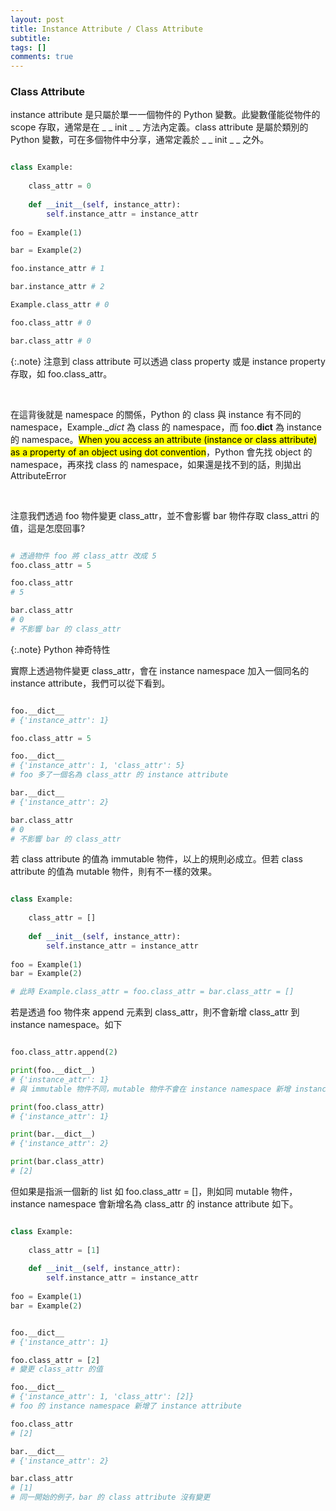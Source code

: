 ```yaml
---
layout: post
title: Instance Attribute / Class Attribute
subtitle: 
tags: []
comments: true
---
```


### Class Attribute

instance attribute 是只屬於單一一個物件的 Python 變數。此變數僅能從物件的 scope 存取，通常是在 _ _ init _ _ 方法內定義。class attribute 是屬於類別的 Python 變數，可在多個物件中分享，通常定義於 _ _ init _ _ 之外。

```python

class Example:
    
    class_attr = 0
        
    def __init__(self, instance_attr):
        self.instance_attr = instance_attr
        
foo = Example(1)

bar = Example(2)

foo.instance_attr # 1

bar.instance_attr # 2

Example.class_attr # 0

foo.class_attr # 0

bar.class_attr # 0

```
{:.note}
注意到 class attribute 可以透過 class property 或是 instance property 存取，如 foo.class_attr。

<br/>

在這背後就是 namespace 的關係，Python 的 class 與 instance 有不同的 namespace，Example.__dict_ 為 class 的 namespace，而 foo.__dict__ 為 instance 的 namespace。<mark>When you access an attribute (instance or class attribute) as a property of an object using dot convention</mark>，Python 會先找 object 的 namespace，再來找 class 的 namespace，如果還是找不到的話，則拋出 AttributeError

<br/>

注意我們透過 foo 物件變更 class_attr，並不會影響 bar 物件存取 class_attri 的值，這是怎麼回事? 

```python

# 透過物件 foo 將 class_attr 改成 5
foo.class_attr = 5

foo.class_attr
# 5

bar.class_attr 
# 0
# 不影響 bar 的 class_attr

```

{:.note}
Python 神奇特性

實際上透過物件變更 class_attr，會在 instance namespace 加入一個同名的 instance attribute，我們可以從下看到。

```python

foo.__dict__
# {'instance_attr': 1}

foo.class_attr = 5

foo.__dict__
# {'instance_attr': 1, 'class_attr': 5}
# foo 多了一個名為 class_attr 的 instance attribute

bar.__dict__
# {'instance_attr': 2}

bar.class_attr 
# 0
# 不影響 bar 的 class_attr

```

若 class attribute 的值為 immutable 物件，以上的規則必成立。但若 class attribute 的值為 mutable 物件，則有不一樣的效果。

```python

class Example:
    
    class_attr = []
        
    def __init__(self, instance_attr):
        self.instance_attr = instance_attr
        
foo = Example(1)
bar = Example(2)

# 此時 Example.class_attr = foo.class_attr = bar.class_attr = []

```

若是透過 foo 物件來 append 元素到 class_attr，則不會新增 class_attr 到 instance namespace。如下

```python

foo.class_attr.append(2)

print(foo.__dict__)
# {'instance_attr': 1}
# 與 immutable 物件不同，mutable 物件不會在 instance namespace 新增 instance attribute

print(foo.class_attr)
# {'instance_attr': 1} 

print(bar.__dict__)
# {'instance_attr': 2}

print(bar.class_attr)
# [2]

```

但如果是指派一個新的 list 如 foo.class_attr = []，則如同 mutable 物件，instance namespace 會新增名為 class_attr 的 instance attribute 如下。

```python

class Example:
    
    class_attr = [1]
        
    def __init__(self, instance_attr):
        self.instance_attr = instance_attr
        
foo = Example(1)
bar = Example(2)


foo.__dict__
# {'instance_attr': 1}

foo.class_attr = [2]
# 變更 class_attr 的值

foo.__dict__
# {'instance_attr': 1, 'class_attr': [2]}
# foo 的 instance namespace 新增了 instance attribute

foo.class_attr
# [2]

bar.__dict__
# {'instance_attr': 2}

bar.class_attr
# [1]
# 同一開始的例子，bar 的 class attribute 沒有變更

```

<br/>
<br/>
<br/>
<br/>
<br/>
<br/>
<br/>
